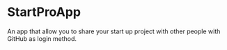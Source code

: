 # StartProApp
An app that allow you to share your start up project with other people with GitHub as login method.
